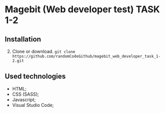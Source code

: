 # Magebit (Web developer test) TASK 1-2

## Installation

2. Clone or download.
```git clone https://github.com/randomCodeGithub/magebit_web_developer_task_1-2.git```

## Used technologies

* HTML;
* CSS (SASS);
* Javascript;
* Visual Studio Code;